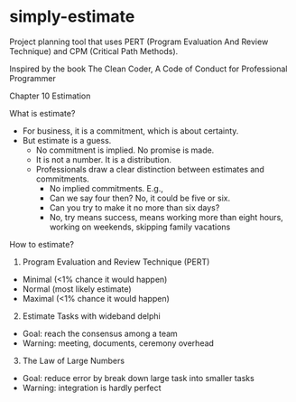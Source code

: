 # simply-estimate
Project planning tool that uses PERT (Program Evaluation And Review Technique) and CPM (Critical Path Methods).

Inspired by the book The Clean Coder, A Code of Conduct for Professional Programmer 

Chapter 10 Estimation

What is estimate?
 - For business, it is a commitment, which is about certainty.
 - But estimate is a guess. 
    - No commitment is implied. No promise is made. 
    - It is not a number. It is a distribution.
    - Professionals draw a clear distinction between estimates and commitments.
        - No implied commitments. E.g., 
        - Can we say four then? No, it could be five or six.
        - Can you try to make it no more than six days? 
        - No, try means success, means working more than eight hours, working on weekends, skipping family vacations

How to estimate?
1. Program Evaluation and Review Technique (PERT)
- Minimal (<1% chance it would happen)
- Normal (most likely estimate)
- Maximal (<1% chance it would happen)

2. Estimate Tasks with wideband delphi
- Goal: reach the consensus among a team
- Warning: meeting, documents, ceremony overhead

3. The Law of Large Numbers
- Goal: reduce error by break down large task into smaller tasks
- Warning: integration is hardly perfect

